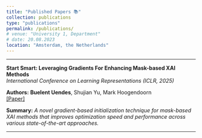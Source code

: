 ```yaml
---
title: "Published Papers 📚"
collection: publications
type: "publications"
permalink: /publications/
# venue: "University 1, Department"
# date: 20.08.2023
location: "Amsterdam, the Netherlands"
---
```


---

**Start Smart: Leveraging Gradients For Enhancing Mask-based XAI Methods**  
*International Conference on Learning Representations (ICLR, 2025)*

**Authors:** **Buelent Uendes**, Shujian Yu, Mark Hoogendoorn  
[[Paper]](https://openreview.net/forum?id=Iht4NNVqk0&noteId=Iht4NNVqk0) 
<!-- [[Code]](link_to_code) [[Blog]](link_to_blog) [[Video]](link_to_video) -->

**Summary:**
*A novel gradient-based initialization technique for mask-based XAI methods that improves optimization speed and performance across various state-of-the-art approaches.*

---




